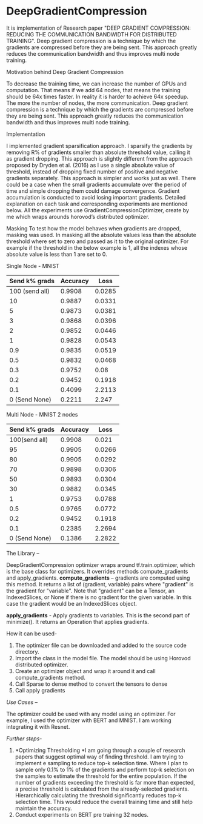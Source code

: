 # DeepGradientCompression
It is implementation of Research paper "DEEP GRADIENT COMPRESSION: REDUCING THE COMMUNICATION BANDWIDTH FOR DISTRIBUTED TRAINING". Deep gradient compression is a technique by which the gradients are compressed before they are being sent. This approach greatly reduces the communication bandwidth and thus improves multi node training.

Motivation behind Deep Gradient Compression

To decrease the training time, we can increase the number of GPUs and computation. That means if we add 64 nodes, that means the training should be 64x times faster. In reality it is harder to achieve 64x speedup. The more the number of nodes, the more communication. 
Deep gradient compression is a technique by which the gradients are compressed before they are being sent. This approach greatly reduces the communication bandwidth and thus improves multi node training. 

Implementation
 
I implemented gradient sparsification approach. I sparsify the gradients by removing R% of gradients smaller than absolute threshold value, calling it as gradient dropping. This approach is slightly different from the approach proposed by Dryden et al. (2016) as I use a single absolute value of threshold, instead of dropping fixed number of positive and negative gradients separately. This approach is simpler and works just as well. There could be a case when the small gradients accumulate over the period of time and simple dropping them could damage convergence. Gradient accumulation is conducted to avoid losing important gradients. Detailed explanation on each task and corresponding experiments are mentioned below. All the experiments use GradientCompressionOptimizer, create by me which wraps arounds horovod’s distributed optimizer.  


Masking 
To test how the model behaves when gradients are dropped, masking was used. In masking all the absolute values less than the absolute threshold where set to zero and passed as it to the original optimizer. For example if the threshold in the below example is 1, all the indexes whose absolute value is less than 1 are set to 0.


Single Node - MNIST 
		
  Send k% grads | Accuracy  |	Loss   |
  --------------|-----------|--------|
  100 (send all)|	0.9908	  | 0.0285 |
  10	          | 0.9887	  | 0.0331 |
  5	            | 0.9873	  | 0.0381 |
  3	            | 0.9868	  | 0.0396 |
  2	            | 0.9852	  | 0.0446 |
  1	            | 0.9828	  | 0.0543 |
  0.9           |	0.9835	  | 0.0519 |
  0.5	          | 0.9832	  | 0.0468 |
  0.3	          | 0.9752	  | 0.08   |
  0.2	          | 0.9452	  | 0.1918 |
  0.1	          | 0.4099	  | 2.2113 |
  0 (Send None) |	0.2211	  | 2.247  |
		
		
		
Multi Node - MNIST 2 nodes		
		
  Send k% grads |	Accuracy |	Loss   |
  --------------|----------|---------|
  100(send all) |	0.9908	 | 0.021   | 
  95	          | 0.9905	 | 0.0266  |
  80	          | 0.9905	 | 0.0292  |
  70	          | 0.9898	 | 0.0306  |
  50	          | 0.9893	 | 0.0304  |
  30	          | 0.9882	 | 0.0345  |
  1	            | 0.9753	 | 0.0788  |
  0.5	          | 0.9765	 | 0.0772  |
  0.2	          | 0.9452	 | 0.1918  |
  0.1	          | 0.2385	 | 2.2694  |
  0 (Send None) |	0.1386	 | 2.2822  |
  
  
 The Library –
 
DeepGradientCompression optimizer wraps around tf.train.optimizer, which is the base class for optimizers. It overrides methods compute_gradients and apply_gradients. 
**compute_gradients** – gradients are computed using this method. It returns a list of (gradient, variable) pairs where "gradient" is the gradient for "variable". Note that "gradient" can be a Tensor, an IndexedSlices, or None if there is no gradient for the given variable. In this case the gradient would be an IndexedSlices object.

**apply_gradients** - Apply gradients to variables. This is the second part of minimize(). It returns an Operation that applies gradients.

How it can be used-

 

1. The optimizer file can be downloaded and added to the source code directory. 
2. Import the class in the model file. The model should be using Horovod distributed optimizer. 
3. Create an optimizer object and wrap it around it and call compute_gradients method. 
4. Call Sparse to dense method to convert the tensors to dense
5. Call apply gradients

 
 
*Use Cases –*
 
The optimizer could be used with any model using an optimizer. For example, I used the optimizer with BERT and MNIST. I am working integrating it with Resnet.
 
*Further steps-*
 

1. *Optimizing Thresholding *I am going through a couple of research papers that suggest optimal way of finding threshold. I am trying to implement e sampling to reduce top-k selection time. Where I plan to sample only 0.1% to 1% of the gradients and perform top-k selection on the samples to estimate the threshold for the entire population. If the number of gradients exceeding the threshold is far more than expected, a precise threshold is calculated from the already-selected gradients. Hierarchically calculating the threshold significantly reduces top-k selection time. This would reduce the overall training time and still help maintain the accuracy.
2. Conduct experiments on BERT pre training 32 nodes.



